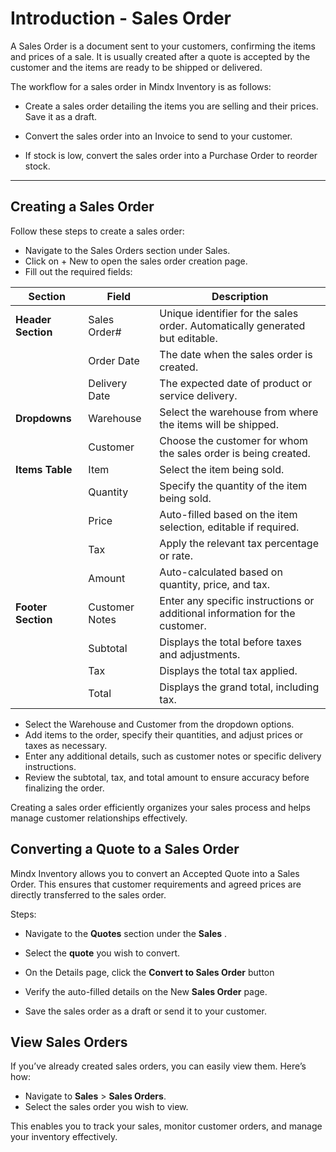 # **Introduction - Sales Order**

A Sales Order is a document sent to your customers, confirming the items and prices of a sale. It is usually created after a quote is accepted by the customer and the items are ready to be shipped or delivered.

The workflow for a sales order in Mindx Inventory is as follows:

- Create a sales order detailing the items you are selling and their prices. Save it as a draft.

- Convert the sales order into an Invoice to send to your customer.

- If stock is low, convert the sales order into a Purchase Order to reorder stock.

---

## **Creating a Sales Order**

Follow these steps to create a sales order:

- Navigate to the Sales Orders section under Sales.
- Click on + New to open the sales order creation page.
- Fill out the required fields:

| **Section**        | **Field**      | **Description**                                                              |
| ------------------ | -------------- | ---------------------------------------------------------------------------- |
| **Header Section** | Sales Order#   | Unique identifier for the sales order. Automatically generated but editable. |
|                    | Order Date     | The date when the sales order is created.                                    |
|                    | Delivery Date  | The expected date of product or service delivery.                            |
| **Dropdowns**      | Warehouse      | Select the warehouse from where the items will be shipped.                   |
|                    | Customer       | Choose the customer for whom the sales order is being created.               |
| **Items Table**    | Item           | Select the item being sold.                                                  |
|                    | Quantity       | Specify the quantity of the item being sold.                                 |
|                    | Price          | Auto-filled based on the item selection, editable if required.               |
|                    | Tax            | Apply the relevant tax percentage or rate.                                   |
|                    | Amount         | Auto-calculated based on quantity, price, and tax.                           |
| **Footer Section** | Customer Notes | Enter any specific instructions or additional information for the customer.  |
|                    | Subtotal       | Displays the total before taxes and adjustments.                             |
|                    | Tax            | Displays the total tax applied.                                              |
|                    | Total          | Displays the grand total, including tax.                                     |

- Select the Warehouse and Customer from the dropdown options.
- Add items to the order, specify their quantities, and adjust prices or taxes as necessary.
- Enter any additional details, such as customer notes or specific delivery instructions.
- Review the subtotal, tax, and total amount to ensure accuracy before finalizing the order.

Creating a sales order efficiently organizes your sales process and helps manage customer relationships effectively.

## **Converting a Quote to a Sales Order**

Mindx Inventory allows you to convert an Accepted Quote into a Sales Order. This ensures that customer requirements and agreed prices are directly transferred to the sales order.

Steps:

- Navigate to the **Quotes** section under the **Sales** .

- Select the **quote** you wish to convert.

- On the Details page, click the **Convert to Sales Order** button

- Verify the auto-filled details on the New **Sales Order** page.

- Save the sales order as a draft or send it to your customer.

## **View Sales Orders**

If you’ve already created sales orders, you can easily view them. Here’s how:

- Navigate to **Sales** > **Sales Orders**.
- Select the sales order you wish to view.

This enables you to track your sales, monitor customer orders, and manage your inventory effectively.
